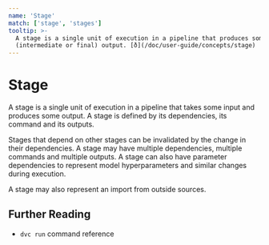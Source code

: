 ```yaml
---
name: 'Stage'
match: ['stage', 'stages']
tooltip: >-
  A stage is a single unit of execution in a pipeline that produces some
  (intermediate or final) output. [ð](/doc/user-guide/concepts/stage)
---
```


# Stage

A stage is a single unit of execution in a <abbr>pipeline</abbr> that takes some
input and produces some <abbr>output</abbr>. A stage is defined by its
<abbr>dependencies</abbr>, its command and its <abbr>outputs</abbr>.

Stages that depend on other stages can be invalidated by the change in their
dependencies. A stage may have multiple dependencies, multiple commands and
multiple outputs. A stage can also have <abbr>parameter</abbr> dependencies to
represent model hyperparameters and similar changes during execution.

A stage may also represent an <abbr>import</abbr> from outside sources.

## Further Reading

- `dvc run` command reference
